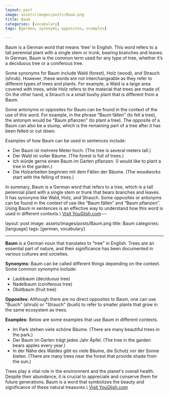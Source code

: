 ```yaml
---
layout: post
image: assets/images/posts/Baum.png
title: Baum
categories: [vocabulary]
tags: [german, synonyms, opposites, examples]

---
```


Baum is a German word that means ‘tree’ in English. This word refers to a tall perennial plant with a single stem or trunk, bearing branches and leaves. In German, Baum is the common term used for any type of tree, whether it’s a deciduous tree or a coniferous tree. 

Some synonyms for Baum include Wald (forest), Holz (wood), and Strauch (shrub). However, these words are not interchangeable as they refer to different types of trees and plants. For example, a Wald is a large area covered with trees, while Holz refers to the material that trees are made of. On the other hand, a Strauch is a small bushy plant that is different from a Baum.

Some antonyms or opposites for Baum can be found in the context of the use of this word. For example, in the phrase "Baum fällen" (to fell a tree), the antonym would be "Baum pflanzen" (to plant a tree). The opposite of a Baum can also be a stump, which is the remaining part of a tree after it has been felled or cut down. 

Examples of how Baum can be used in sentences include:

- Der Baum ist mehrere Meter hoch. (The tree is several meters tall.)
- Der Wald ist voller Bäume. (The forest is full of trees.)
- Ich würde gerne einen Baum im Garten pflanzen. (I would like to plant a tree in the garden.)
- Die Holzarbeiten beginnen mit dem Fällen der Bäume. (The woodworks start with the felling of trees.)

In summary, Baum is a German word that refers to a tree, which is a tall perennial plant with a single stem or trunk that bears branches and leaves. It has synonyms like Wald, Holz, and Strauch. Some opposites or antonyms can be found in the context of use like “Baum fällen” and “Baum pflanzen”. Using Baum in sentences is an effective way to understand how this word is used in different contexts.\ <a id="yg-widget-0" class="youglish-widget" data-query="Baum" data-lang="german" data-components="8412" data-auto-start="0" data-bkg-color="theme_light" data-title="How%20to%20pronounce%20Baum%20in%20German"  rel="nofollow" href="https://youglish.com">Visit YouGlish.com</a><script async src="https://youglish.com/public/emb/widget.js" charset="utf-8"></script>---

layout: post
image: assets/images/posts/Baum.png
title: Baum
categories: [language]
tags: [german, vocabulary]

---

**Baum** is a German noun that translates to "tree" in English. Trees are an essential part of nature, and their significance has been documented in various cultures and societies.

**Synonyms:** Baum can be called different things depending on the context. Some common synonyms include:

- Laubbaum (deciduous tree)
- Nadelbaum (coniferous tree)
- Obstbaum (fruit tree)

**Opposites:** Although there are no direct opposites to Baum, one can use "Busch" (shrub) or "Strauch" (bush) to refer to smaller plants that grow in the same ecosystem as trees.

**Examples:** Below are some examples that use Baum in different contexts. 

- Im Park stehen viele schöne Bäume. (There are many beautiful trees in the park.)
- Der Baum im Garten trägt jedes Jahr Äpfel. (The tree in the garden bears apples every year.)
- In der Nähe des Waldes gibt es viele Bäume, die Schutz vor der Sonne bieten. (There are many trees near the forest that provide shade from the sun.)

Trees play a vital role in the environment and the planet's overall health. Despite their abundance, it is crucial to appreciate and conserve them for future generations. Baum is a word that symbolizes the beauty and significance of these natural treasures.\ <a id="yg-widget-0" class="youglish-widget" data-query="Baum" data-lang="german" data-components="8412" data-auto-start="0" data-bkg-color="theme_light" data-title="How%20to%20pronounce%20Baum%20in%20German"  rel="nofollow" href="https://youglish.com">Visit YouGlish.com</a><script async src="https://youglish.com/public/emb/widget.js" charset="utf-8"></script>